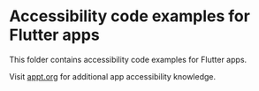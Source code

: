 # Accessibility code examples for Flutter apps

This folder contains accessibility code examples for Flutter apps.

Visit [appt.org](https://appt.org/) for additional app accessibility knowledge.
